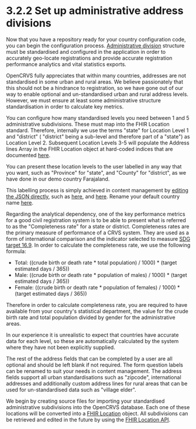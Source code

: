 # 3.2.2 Set up administrative address divisions

Now that you have a repository ready for your country configuration code, you can begin the configuration process.  [Administrative division](https://en.wikipedia.org/wiki/Administrative\_division) structure must be standardised and configured in the application in order to accurately geo-locate registrations and provide accurate registration performance analytics and vital statistics exports. &#x20;

OpenCRVS fully appreciates that within many countries, addresses are not standardised in some urban and rural areas.  We believe passionately that this should not be a hindrance to registration, so we have gone out of our way to enable optional and un-standardised urban and rural address levels. However, we must ensure at least some administrative structure standardisation in order to calculate key metrics. &#x20;

You can configure how many standardised levels you need between 1 and 5 administrative subdivisions.  These must map into the FHIR Location standard.  Therefore, internally we use the terms "state" for Location Level 1 and "district" ( "district" being a sub-level and therefore part of a "state") as Location Level 2.  Subsequent Location Levels 3-5 will populate the Address lines Array in the FHIR Location object at hard-coded indices that are documented [here](https://github.com/opencrvs/opencrvs-core/tree/develop/packages/client/src/forms/configuration).

You can present these location levels to the user labelled in any way that you want, such as "Province" for "state", and "County" for "district", as we have done in our demo country Farajaland. &#x20;

This labelling process is simply achieved in content management by [editing the JSON directly](https://github.com/opencrvs/opencrvs-farajaland/blob/develop/src/features/languages/content/client/client.json), such as [here](https://github.com/opencrvs/opencrvs-farajaland/blob/28ccbbceb1b1fa7b8323af71701f35beff38d372/src/features/languages/content/client/client.json#L1218), and [here](https://github.com/opencrvs/opencrvs-farajaland/blob/28ccbbceb1b1fa7b8323af71701f35beff38d372/src/features/languages/content/client/client.json#L1389).  Rename your default country name [here](https://github.com/opencrvs/opencrvs-farajaland/blob/28ccbbceb1b1fa7b8323af71701f35beff38d372/src/features/languages/content/client/client.json#L382).

Regarding the analytical dependency, one of the key performance metrics for a good civil registration system is to be able to present what is referred to as the "Completeness rate" for a state or district.  Completeness rates are the primary measure of performance of a CRVS system. They are used as a form of international comparison and the indicator selected to measure [SDG target 16.9](https://unstats.un.org/sdgs/metadata/?Text=\&Goal=16\&Target=16.9).  In order to calculate the completeness rate, we use the following formula:

* Total: ((crude birth or death rate \* total population) / 1000) \* (target estimated days / 365))
* Male: ((crude birth or death rate \* population of males) / 1000) \* (target estimated days / 365))
* Female: ((crude birth or death rate \* population of females) / 1000) \* (target estimated days / 365))

Therefore in order to calculate completeness rate, you are required to have available from your country's statistical department, the value for the crude birth rate and total population divided by gender for the administrative areas. &#x20;

In our experience it is unrealistic to expect that countries have accurate data for each level, so these are automatically calculated by the system where they have not been explicitly supplied.

The rest of the address fields that can be completed by a user are all optional and should be left blank if not required.  The form question labels can be renamed to suit your needs in content management.  The address fields support all urban standardisations such as "zipcode", international addresses and additionally custom address lines for rural areas that can be used for un-standardised data such as "village elder".

We begin by creating source files for importing your standardised administrative subdivisions into the OpenCRVS database.  Each one of these locations will be converted into a [FHIR Location](https://build.fhir.org/location.html) object.  All subdivisions can be retrieved and edited in the future by using the [FHIR Location API](../../../../technology/interoperability/location-api.md).

